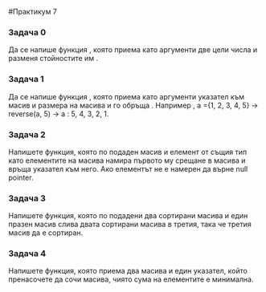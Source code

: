 
#Практикум 7

### Задача 0

Да се напише функция , която приeма като аргументи две цели числа и
разменя стойностите им .

### Задача 1

Да се напише функция , която приема като аргументи указател към масив и размера на масива и го обръща . Например , а ={1, 2, 3, 4, 5} → reverse(a, 5) → a : 5, 4, 3, 2, 1.

### Задача 2
Напишете функция, която по подаден масив и елемент от същия тип като елементите на масива намира първото му срещане в масива и връща указател към него. 
Ако елементът не е намерен да върне null pointer.

### Задача 3
Напишете функция, която по подадени два сортирани масива и един празен масив слива двата сортирани масива в третия, така че третия масив да е сортиран.

### Задача 4
Напишете функция, която приема два масива и един указател, който пренасочете да сочи масива, чиято сума на елементите е минимална.
